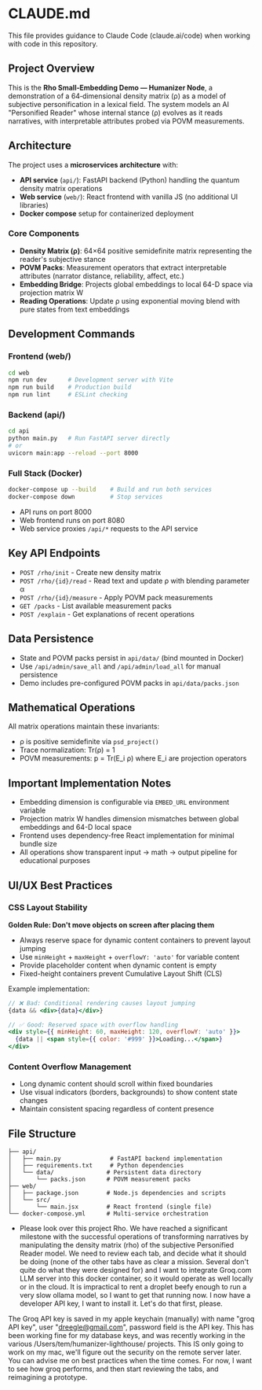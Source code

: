 # CLAUDE.md

This file provides guidance to Claude Code (claude.ai/code) when working with code in this repository.

## Project Overview

This is the **Rho Small‑Embedding Demo — Humanizer Node**, a demonstration of a 64‑dimensional density matrix (ρ) as a model of subjective personification in a lexical field. The system models an AI "Personified Reader" whose internal stance (ρ) evolves as it reads narratives, with interpretable attributes probed via POVM measurements.

## Architecture

The project uses a **microservices architecture** with:

- **API service** (`api/`): FastAPI backend (Python) handling the quantum density matrix operations
- **Web service** (`web/`): React frontend with vanilla JS (no additional UI libraries)
- **Docker compose** setup for containerized deployment

### Core Components

- **Density Matrix (ρ)**: 64×64 positive semidefinite matrix representing the reader's subjective stance
- **POVM Packs**: Measurement operators that extract interpretable attributes (narrator distance, reliability, affect, etc.)
- **Embedding Bridge**: Projects global embeddings to local 64-D space via projection matrix W
- **Reading Operations**: Update ρ using exponential moving blend with pure states from text embeddings

## Development Commands

### Frontend (web/)
```bash
cd web
npm run dev      # Development server with Vite
npm run build    # Production build
npm run lint     # ESLint checking
```

### Backend (api/)
```bash
cd api
python main.py   # Run FastAPI server directly
# or
uvicorn main:app --reload --port 8000
```

### Full Stack (Docker)
```bash
docker-compose up --build    # Build and run both services
docker-compose down          # Stop services
```

- API runs on port 8000
- Web frontend runs on port 8080
- Web service proxies `/api/*` requests to the API service

## Key API Endpoints

- `POST /rho/init` - Create new density matrix
- `POST /rho/{id}/read` - Read text and update ρ with blending parameter α
- `POST /rho/{id}/measure` - Apply POVM pack measurements
- `GET /packs` - List available measurement packs
- `POST /explain` - Get explanations of recent operations

## Data Persistence

- State and POVM packs persist in `api/data/` (bind mounted in Docker)
- Use `/api/admin/save_all` and `/api/admin/load_all` for manual persistence
- Demo includes pre-configured POVM packs in `api/data/packs.json`

## Mathematical Operations

All matrix operations maintain these invariants:
- ρ is positive semidefinite via `psd_project()` 
- Trace normalization: Tr(ρ) = 1
- POVM measurements: p = Tr(E_i ρ) where E_i are projection operators

## Important Implementation Notes

- Embedding dimension is configurable via `EMBED_URL` environment variable
- Projection matrix W handles dimension mismatches between global embeddings and 64-D local space
- Frontend uses dependency-free React implementation for minimal bundle size
- All operations show transparent input → math → output pipeline for educational purposes

## UI/UX Best Practices

### CSS Layout Stability
**Golden Rule: Don't move objects on screen after placing them**

- Always reserve space for dynamic content containers to prevent layout jumping
- Use `minHeight` + `maxHeight` + `overflowY: 'auto'` for variable content
- Provide placeholder content when dynamic content is empty
- Fixed-height containers prevent Cumulative Layout Shift (CLS)

Example implementation:
```jsx
// ❌ Bad: Conditional rendering causes layout jumping
{data && <div>{data}</div>}

// ✅ Good: Reserved space with overflow handling
<div style={{ minHeight: 60, maxHeight: 120, overflowY: 'auto' }}>
  {data || <span style={{ color: '#999' }}>Loading...</span>}
</div>
```

### Content Overflow Management
- Long dynamic content should scroll within fixed boundaries
- Use visual indicators (borders, backgrounds) to show content state changes
- Maintain consistent spacing regardless of content presence

## File Structure

```
├── api/
│   ├── main.py              # FastAPI backend implementation
│   ├── requirements.txt     # Python dependencies
│   └── data/               # Persistent data directory
│       └── packs.json      # POVM measurement packs
├── web/
│   ├── package.json        # Node.js dependencies and scripts
│   └── src/
│       └── main.jsx        # React frontend (single file)
└── docker-compose.yml      # Multi-service orchestration
```
- Please look over this project Rho. We have reached a significant milestone with the successful operations of transforming narratives by manipulating the density matrix (rho) of the subjective Personified Reader model. We need to review each tab, and decide what it should be doing (none of the other tabs have as clear a mission. Several don't quite do what they were designed for) and I want to integrate Groq.com LLM server into this docker container, so it would operate as well locally or in the cloud. It is impractical to rent a droplet beefy enough to run a very slow ollama model, so I want to get that running now. I now have a developer API key, I want to install it. Let's do that first, please. 

The Groq API key is saved in my apple keychain (manually) with name "groq API key", user "dreegle@gmail.com", password field is the API key. This has been working fine for my database keys, and was recently working in the various /Users/tem/humanizer-lighthouse/ projects. This IS only going to work on my mac, we'll figure out the security on the remote server later. You can advise me on best practices when the time comes. For now, I want to see how groq performs, and then start reviewing the tabs, and reimagining a prototype.